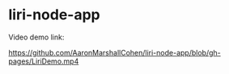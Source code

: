 # liri-node-app

Video demo link:

https://github.com/AaronMarshallCohen/liri-node-app/blob/gh-pages/LiriDemo.mp4